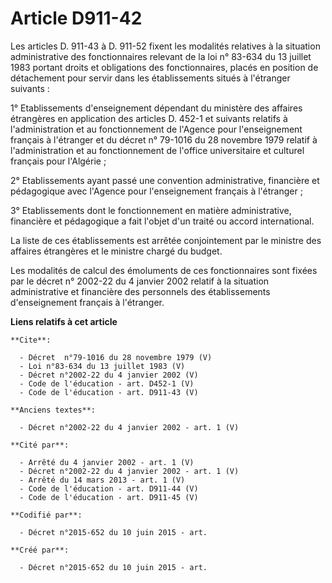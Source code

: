# Article D911-42

Les articles D. 911-43 à D. 911-52 fixent les modalités relatives à la situation administrative des fonctionnaires relevant
de la loi n° 83-634 du 13 juillet 1983 portant droits et obligations des fonctionnaires, placés en position de détachement
pour servir dans les établissements situés à l'étranger suivants : 

1° Etablissements d'enseignement dépendant du ministère des affaires étrangères en application des articles D. 452-1 et
suivants relatifs à l'administration et au fonctionnement de l'Agence pour l'enseignement français à l'étranger et du décret
n° 79-1016 du 28 novembre 1979 relatif à l'administration et au fonctionnement de l'office universitaire et culturel français
pour l'Algérie ; 

2° Etablissements ayant passé une convention administrative, financière et pédagogique avec l'Agence pour l'enseignement
français à l'étranger ; 

3° Etablissements dont le fonctionnement en matière administrative, financière et pédagogique a fait l'objet d'un traité ou
accord international. 

La liste de ces établissements est arrêtée conjointement par le ministre des affaires étrangères et le ministre chargé du
budget. 

Les modalités de calcul des émoluments de ces fonctionnaires sont fixées par le décret n° 2002-22 du 4 janvier 2002 relatif à
la situation administrative et financière des personnels des établissements d'enseignement français à l'étranger.

**Liens relatifs à cet article**

	**Cite**:

	  - Décret  n°79-1016 du 28 novembre 1979 (V)
	  - Loi n°83-634 du 13 juillet 1983 (V)
	  - Décret n°2002-22 du 4 janvier 2002 (V)
	  - Code de l'éducation - art. D452-1 (V)
	  - Code de l'éducation - art. D911-43 (V)

	**Anciens textes**:

	  - Décret n°2002-22 du 4 janvier 2002 - art. 1 (V)

	**Cité par**:

	  - Arrêté du 4 janvier 2002 - art. 1 (V)
	  - Décret n°2002-22 du 4 janvier 2002 - art. 1 (V)
	  - Arrêté du 14 mars 2013 - art. 1 (V)
	  - Code de l'éducation - art. D911-44 (V)
	  - Code de l'éducation - art. D911-45 (V)

	**Codifié par**:

	  - Décret n°2015-652 du 10 juin 2015 - art.

	**Créé par**:

	  - Décret n°2015-652 du 10 juin 2015 - art.
